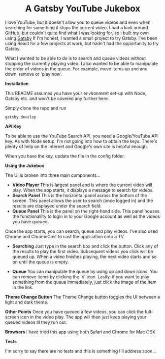 <h1 align="center">
  A Gatsby YouTube Jukebox
</h1>

I love YouTube, but it doesn't allow you to queue videos and even when searching for something it stops the current video.  I had a look around GitHub, but couldn't quite find what I was looking for, so I built my own using  <a href="https://www.gatsbyjs.org">Gatsby</a>  If I'm honest, I wanted a small project to try Gatsby.  I've been using React for a few projects at work, but hadn't had the opportunity to try Gatsby.

What I wanted to be able to do is to search and queue videos without stopping the currently playing video.  I also wanted to be able to manipulate the order of videos in the queue.  For example, move items up and and down, remove or 'play now'.

**Installation**

This README assumes you have your environment set-up with Node, Gatsby etc. and won't be covered any further here.

Simply clone the repo and run

```
gatsby develop
```

**API Key**

To be able to use the YouTube Search API, you need a Google/YouTube API key.  As with Node setup, I'm not going into how to obtain the keys.  There's plenty of help on the Internet and Google's own site is helpful enough.

When you have the key, update the file in the config folder.

**Using the Jukebox**

The UI is broken into three main components...

- **Video Player** This is largest panel and is where the current video will play.  When the app starts, it displays a message to search fpr videos.
- **Search Panel** This is the horizontal panel across the bottom of the screen.  This panel allows the user to search (once logged in) and the results are displayed under the search field.
- **Queue Panel** This is the panel on the right-hand side.  This panel houses the functionalilty to login in to your Google account as well as the videos you have queued.

Once the app starts, you can search, queue and play videos.  I've also used Chrome and ChromeCast to cast the application onto a TV.

- **Searching** Just type in the search box and click the button.  Click any of the results to play the first video.  Subsequent videos you click will be queued up.  When a video finishes playing, the next video starts and so on until the queue is empty.

- **Queue** You can manipulate the queue by using up and down icons.  You can remove items by clicking the 'x' icon.  Lastly, if you want to play something from the queue immediately, just click the image of the item in the link.

**Theme Change Button** The Theme Change button toggles the UI between a light and dark theme.

**Other Points** Once you have queued a few videos, you can click the full-screen icon in the video play.  The app will then just keep playing your queued videos til they run out.

**Browsers** I have tried this app using both Safari and Chrome for Mac OSX.

**Tests**

I'm sorry to say there are no tests and this is something I'll address soon...

